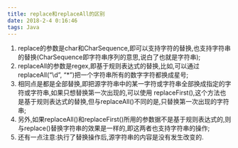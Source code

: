 ```yaml
---
title: replace和replaceAll的区别
date: 2018-2-4 0:16:46
tags: Java
---
```

1. replace的参数是char和CharSequence,即可以支持字符的替换,也支持字符串的替换(CharSequence即字符串序列的意思,说白了也就是字符串); 
2. replaceAll的参数是regex,即基于规则表达式的替换,比如,可以通过replaceAll(“\d”, “*”)把一个字符串所有的数字字符都换成星号;
3. 相同点是都是全部替换,即把源字符串中的某一字符或字符串全部换成指定的字符或字符串,如果只想替换第一次出现的,可以使用 replaceFirst(),这个方法也是基于规则表达式的替换,但与replaceAll()不同的是,只替换第一次出现的字符串;  
4. 另外,如果replaceAll()和replaceFirst()所用的参数据不是基于规则表达式的,则与replace()替换字符串的效果是一样的,即这两者也支持字符串的操作;  
5. 还有一点注意:执行了替换操作后,源字符串的内容是没有发生改变的. 
 

 